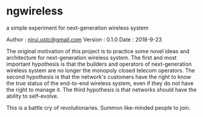 # ngwireless
a simple experiment for next-generation wireless system

Author  : nirui.ustc@gmail.com
Version : 0.1.0
Date    : 2018-9-23

The original motivation of this project is to practice some novel ideas and architecture for next-generation wireless system. The first and most important hypothesis is that the builders and operators of next-generation wireless system are no longer the monopoly closed telecom operators. The second hypothesis is that the network's customers have the right to know the true status of the end-to-end wireless system, even if they do not have the right to manage it. The third hypothesis is that networks should have the ability to self-evolve.

This is a battle cry of revolutionaries. Summon like-minded people to join.
